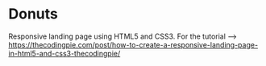 # Donuts
Responsive landing page using HTML5 and CSS3. 
For the tutorial --> https://thecodingpie.com/post/how-to-create-a-responsive-landing-page-in-html5-and-css3-thecodingpie/
